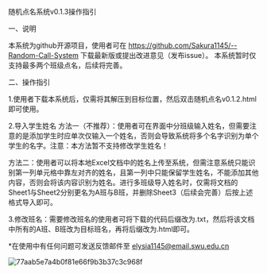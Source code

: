 随机点名系统v0.1.3操作指引

一、说明

本系统为github开源项目，使用者可在 https://github.com/Sakura1145/--Random-Call-System 下载最新版或提出改进意见（发布issue）。
本系统暂时仅支持最多两个班级点名，后续将完善。

二、操作指引

1.使用者下载本系统后，仅需将其解压到目标位置，然后双击随机点名v0.1.2.html即可使用。

2.导入学生姓名
方法一（不推荐）：使用者可在界面中分班级输入姓名，但需要注意的是添加学生时应单次仅输入一个姓名，否则会导致系统将多个名字识别为单个学生的名字。注意：本方法暂不支持修改学生姓名！

方法二：使用者可以将本地Excel文档中的姓名上传至系统，但需注意系统只能识别第一列单元格中靠左对齐的姓名，且第一列中只能保留学生姓名，不能添加其他内容，否则会将该内容识别为姓名。进行多班级导入姓名时，仅需将文档的Sheet1与Sheet2分别更名为A班与B班，并删除Sheet3（后续会完善）后按上述格式导入即可。

3.修改班名：需要修改班名的使用者可将下载的代码后缀改为.txt，然后将该文档中所有的A班、B班改为目标班名，再将后缀改为.html即可。


*在使用中有任何问题可发送反馈邮件至 elysia1145@email.swu.edu.cn

![77aab5e7a4b0f81e66f9b3b37c3c968f](https://github.com/Sakura1145/--Random-Call-System/assets/137955819/821f8aae-af8d-4070-b85e-a4a66dd5d4af)
